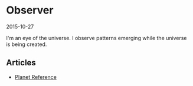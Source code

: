 Observer
============
2015-10-27



I'm an eye of the universe.
I observe patterns emerging while the universe is being created.




Articles
-------------

- [Planet Reference](https://github.com/lingtalfi/Observer/blob/master/article/article.planetReference.eng.md)